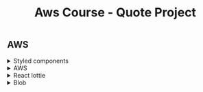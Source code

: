 <h1 style='padding:1rem;font-weight:bold' align='center'>Aws Course - Quote Project</h1>

## **AWS**

<details>
<summary>Styled components</summary>

```js
// add .babelrc
// add next.config.js

// npm install styled-components@latest
// npm install --save-dev babel-plugin-styled-components
// npm install --save @types/styled-components
```

.babelrc

```js
{
   "presets": ["next/babel"],
   "plugins": [["styled-components", { "ssr": true, "displayName": true }]]
}

```

</details>

<details>
<summary>AWS</summary>

<details>
<summary>Setup Table</summary>

```js
// amplify config
// amplify init

// https://docs.amplify.aws/start/getting-started/setup/q/integration/next/#initialize-a-new-backend
// npm install aws-amplify @aws-amplify/ui-react
```

```js
// _app.js
// AWS imports
import { Amplify } from "aws-amplify";
import awsExports from "../src/aws-exports";

Amplify.configure({ ...awsExports, ssr: true });
```

```js
// amplify add api

// amplify add auth
// amplify update auth

// amplify status
// amplify add function

// amplify push

// Add Table to db
// console > app > appDataTable View > create Item
```

</details>

<details>
<summary>Lambda function</summary>

```js
// amplify > backend > function/appLambda > src > index.js

// amplify update function
```

</details>

</details>

<details>
<summary>React lottie</summary>

```js

```

</details>

<details>
<summary>Blob</summary>

```js

```

</details>
